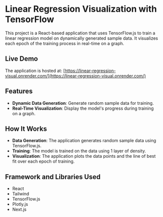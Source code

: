 # Linear Regression Visualization with TensorFlow

This project is a React-based application that uses TensorFlow.js to train a linear regression model on dynamically generated sample data. It visualizes each epoch of the training process in real-time on a graph.

## Live Demo

The application is hosted at: [https://linear-regression-visual.onrender.com/](https://linear-regression-visual.onrender.com/)

## Features

- **Dynamic Data Generation**: Generate random sample data for training.
- **Real-Time Visualization**: Display the model's progress during training on a graph.

## How It Works

- **Data Generation**: The application generates random sample data using TensorFlow.js.
- **Training**: The model is trained on the data using 1 layer of density.
- **Visualization**: The application plots the data points and the line of best fit over each epoch of training.

## Framework and Libraries Used

- React
- Tailwind
- TensorFlow.js
- Plotly.js
- Next.js

